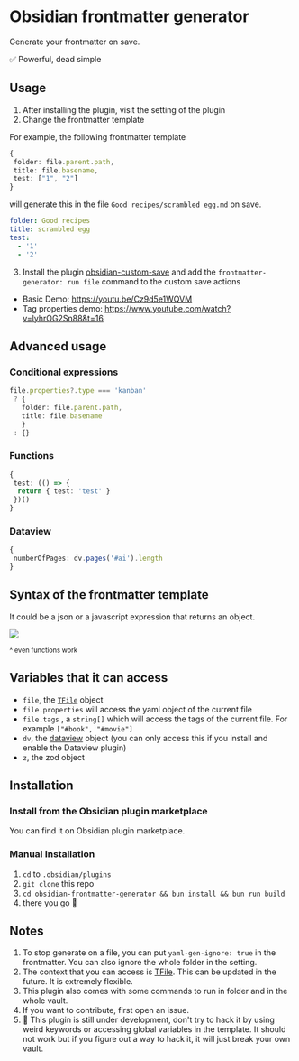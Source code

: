 # Obsidian frontmatter generator

Generate your frontmatter on save.

✅ Powerful, dead simple

## Usage

1. After installing the plugin, visit the setting of the plugin
2. Change the frontmatter template

For example, the following frontmatter template

```ts
{
 folder: file.parent.path,
 title: file.basename,
 test: ["1", "2"]
}
```

will generate this in the file `Good recipes/scrambled egg.md` on save.

```yaml
folder: Good recipes
title: scrambled egg
test:
  - '1'
  - '2'
```

3. Install the plugin [obsidian-custom-save](https://github.com/HananoshikaYomaru/obsidian-custom-save) and add the `frontmatter-generator: run file` command to the custom save actions

- Basic Demo: <https://youtu.be/Cz9d5e1WQVM>
- Tag properties demo: <https://www.youtube.com/watch?v=lyhrOG2Sn88&t=16>

## Advanced usage

### Conditional expressions

```ts
file.properties?.type === 'kanban'
 ? {
   folder: file.parent.path,
   title: file.basename
   }
 : {}
```

### Functions

```ts
{
 test: (() => {
  return { test: 'test' }
 })()
}
```

### Dataview

```ts
{
 numberOfPages: dv.pages('#ai').length
}
```

## Syntax of the frontmatter template

It could be a json or a javascript expression that returns an object.

![](https://share.cleanshot.com/nfW5nV8L+)

<small>^ even functions work</small>

## Variables that it can access

- `file`, the [`TFile`](https://docs.obsidian.md/Reference/TypeScript+API/TFile/TFile) object
- `file.properties` will access the yaml object of the current file
- `file.tags` , a `string[]` which will access the tags of the current file. For example `["#book", "#movie"]`
- `dv`, the [dataview](https://blacksmithgu.github.io/obsidian-dataview/) object (you can only access this if you install and enable the Dataview plugin)
- `z`, the zod object

## Installation

### Install from the Obsidian plugin marketplace

You can find it on Obsidian plugin marketplace.

### Manual Installation

1. `cd` to `.obsidian/plugins`
2. `git clone` this repo
3. `cd obsidian-frontmatter-generator && bun install && bun run build`
4. there you go 🎉

## Notes

1. To stop generate on a file, you can put `yaml-gen-ignore: true` in the frontmatter. You can also ignore the whole folder in the setting.
2. The context that you can access is [TFile](https://docs.obsidian.md/Reference/TypeScript+API/TFile/TFile). This can be updated in the future. It is extremely flexible.
3. This plugin also comes with some commands to run in folder and in the whole vault.
4. If you want to contribute, first open an issue.
5. 🚨 This plugin is still under development, don't try to hack it by using weird keywords or accessing global variables in the template. It should not work but if you figure out a way to hack it, it will just break your own vault.

<!--
## How to release

```
# update the version number in package.json
bun version
git add .
git commit -m <message>
git tag -a <version> -m <version>
git push origin <version>
git push
# after the release workflow done, update the release doc on github
```

 -->

